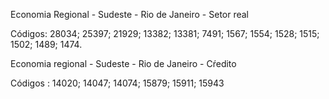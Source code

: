 Economia Regional - Sudeste - Rio de Janeiro - Setor real 

Códigos: 28034; 25397; 21929; 13382; 13381; 7491; 1567; 1554; 1528; 1515; 1502; 1489; 1474.


Economia regional - Sudeste - Rio de Janeiro  - Cŕedito 

Códigos : 14020; 14047; 14074; 15879; 15911; 15943
